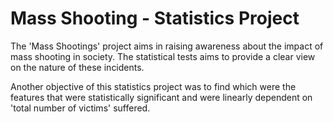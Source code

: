 # Mass Shooting - Statistics Project

The 'Mass Shootings' project aims in raising awareness about the impact of mass shooting in society. The statistical tests aims to provide a clear view on the nature of these incidents.

Another objective of this statistics project was to find which were the features that were statistically significant and were linearly dependent on 'total number of victims' suffered.
